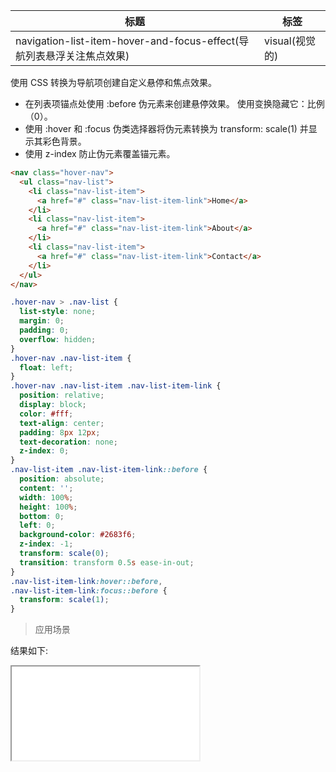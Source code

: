 | 标题                                                                  | 标签           |
| --------------------------------------------------------------------- | -------------- |
| navigation-list-item-hover-and-focus-effect(导航列表悬浮关注焦点效果) | visual(视觉的) |

使用 CSS 转换为导航项创建自定义悬停和焦点效果。

- 在列表项锚点处使用 :before 伪元素来创建悬停效果。 使用变换隐藏它：比例（0）。
- 使用 :hover 和 :focus 伪类选择器将伪元素转换为 transform: scale(1) 并显示其彩色背景。
- 使用 z-index 防止伪元素覆盖锚元素。

```html
<nav class="hover-nav">
  <ul class="nav-list">
    <li class="nav-list-item">
      <a href="#" class="nav-list-item-link">Home</a>
    </li>
    <li class="nav-list-item">
      <a href="#" class="nav-list-item-link">About</a>
    </li>
    <li class="nav-list-item">
      <a href="#" class="nav-list-item-link">Contact</a>
    </li>
  </ul>
</nav>
```

```css
.hover-nav > .nav-list {
  list-style: none;
  margin: 0;
  padding: 0;
  overflow: hidden;
}
.hover-nav .nav-list-item {
  float: left;
}
.hover-nav .nav-list-item .nav-list-item-link {
  position: relative;
  display: block;
  color: #fff;
  text-align: center;
  padding: 8px 12px;
  text-decoration: none;
  z-index: 0;
}
.nav-list-item .nav-list-item-link::before {
  position: absolute;
  content: '';
  width: 100%;
  height: 100%;
  bottom: 0;
  left: 0;
  background-color: #2683f6;
  z-index: -1;
  transform: scale(0);
  transition: transform 0.5s ease-in-out;
}
.nav-list-item-link:hover::before,
.nav-list-item-link:focus::before {
  transform: scale(1);
}
```

> 应用场景

<div class="code-editor" data-url="codes/css/html/navigation-list-item-hover-and-focus-effect.html" data-language="html"></div>

结果如下:

<iframe src="codes/css/html/navigation-list-item-hover-and-focus-effect.html"></iframe>
